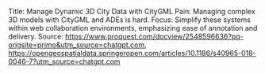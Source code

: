 Title: Manage Dynamic 3D City Data with CityGML
Pain: Managing complex 3D models with CityGML and ADEs is hard.
Focus: Simplify these systems within web collaboration environments, emphasizing ease of annotation and delivery.
Source: https://www.proquest.com/docview/2548596636?pq-origsite=primo&utm_source=chatgpt.com, https://opengeospatialdata.springeropen.com/articles/10.1186/s40965-018-0046-7?utm_source=chatgpt.com
